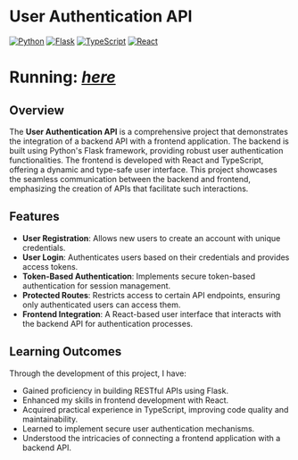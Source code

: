 # User Authentication API

[![Python](https://img.shields.io/badge/Python-3.9%2B-blue?logo=python&logoColor=white)](https://www.python.org/)
[![Flask](https://img.shields.io/badge/Flask-2.0.1-black?logo=flask&logoColor=white)](https://flask.palletsprojects.com/)
[![TypeScript](https://img.shields.io/badge/TypeScript-4.4.2-blue?logo=typescript&logoColor=white)](https://www.typescriptlang.org/)
[![React](https://img.shields.io/badge/React-17.0.2-blue?logo=react&logoColor=white)](https://reactjs.org/)

# Running: _[here](https://user-auth-16c2brazk-zevis-projects-5939b949.vercel.app/)_

## Overview

The **User Authentication API** is a comprehensive project that demonstrates the integration of a backend API with a frontend application. The backend is built using Python's Flask framework, providing robust user authentication functionalities. The frontend is developed with React and TypeScript, offering a dynamic and type-safe user interface. This project showcases the seamless communication between the backend and frontend, emphasizing the creation of APIs that facilitate such interactions.

## Features

- **User Registration**: Allows new users to create an account with unique credentials.
- **User Login**: Authenticates users based on their credentials and provides access tokens.
- **Token-Based Authentication**: Implements secure token-based authentication for session management.
- **Protected Routes**: Restricts access to certain API endpoints, ensuring only authenticated users can access them.
- **Frontend Integration**: A React-based user interface that interacts with the backend API for authentication processes.

## Learning Outcomes

Through the development of this project, I have:

- Gained proficiency in building RESTful APIs using Flask.
- Enhanced my skills in frontend development with React.
- Acquired practical experience in TypeScript, improving code quality and maintainability.
- Learned to implement secure user authentication mechanisms.
- Understood the intricacies of connecting a frontend application with a backend API.

